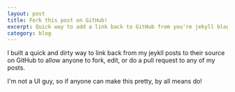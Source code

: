 ```yaml
---
layout: post
title: Fork this post on GitHub!
excerpt: Quick way to add a link back to GitHub from you're jekyll blog.
category: blog
---
```

I built a quick and dirty way to link back from my jeykll posts to their source on GitHub to allow anyone to fork, edit, or do a pull request to any of my posts.

I'm not a UI guy, so if anyone can make this pretty, by all means do!

<script src="https://gist.github.com/4631759.js"></script>
